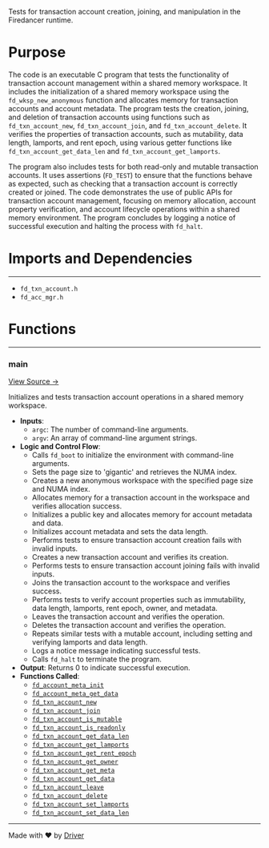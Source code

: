 <!--------------------------------------------------------------------------------->
<!-- IMPORTANT: This file is auto-generated by Driver (https://driver.ai). -------->
<!-- Manual edits may be overwritten on future commits. --------------------------->
<!--------------------------------------------------------------------------------->

Tests for transaction account creation, joining, and manipulation in the Firedancer runtime.

# Purpose
The code is an executable C program that tests the functionality of transaction account management within a shared memory workspace. It includes the initialization of a shared memory workspace using the `fd_wksp_new_anonymous` function and allocates memory for transaction accounts and account metadata. The program tests the creation, joining, and deletion of transaction accounts using functions such as `fd_txn_account_new`, `fd_txn_account_join`, and `fd_txn_account_delete`. It verifies the properties of transaction accounts, such as mutability, data length, lamports, and rent epoch, using various getter functions like `fd_txn_account_get_data_len` and `fd_txn_account_get_lamports`.

The program also includes tests for both read-only and mutable transaction accounts. It uses assertions (`FD_TEST`) to ensure that the functions behave as expected, such as checking that a transaction account is correctly created or joined. The code demonstrates the use of public APIs for transaction account management, focusing on memory allocation, account property verification, and account lifecycle operations within a shared memory environment. The program concludes by logging a notice of successful execution and halting the process with `fd_halt`.
# Imports and Dependencies

---
- `fd_txn_account.h`
- `fd_acc_mgr.h`


# Functions

---
### main<!-- {{#callable:main}} -->
[View Source →](<../../../../../src/flamenco/runtime/test_txn_account.c#L4>)

Initializes and tests transaction account operations in a shared memory workspace.
- **Inputs**:
    - `argc`: The number of command-line arguments.
    - `argv`: An array of command-line argument strings.
- **Logic and Control Flow**:
    - Calls `fd_boot` to initialize the environment with command-line arguments.
    - Sets the page size to 'gigantic' and retrieves the NUMA index.
    - Creates a new anonymous workspace with the specified page size and NUMA index.
    - Allocates memory for a transaction account in the workspace and verifies allocation success.
    - Initializes a public key and allocates memory for account metadata and data.
    - Initializes account metadata and sets the data length.
    - Performs tests to ensure transaction account creation fails with invalid inputs.
    - Creates a new transaction account and verifies its creation.
    - Performs tests to ensure transaction account joining fails with invalid inputs.
    - Joins the transaction account to the workspace and verifies success.
    - Performs tests to verify account properties such as immutability, data length, lamports, rent epoch, owner, and metadata.
    - Leaves the transaction account and verifies the operation.
    - Deletes the transaction account and verifies the operation.
    - Repeats similar tests with a mutable account, including setting and verifying lamports and data length.
    - Logs a notice message indicating successful tests.
    - Calls `fd_halt` to terminate the program.
- **Output**: Returns 0 to indicate successful execution.
- **Functions Called**:
    - [`fd_account_meta_init`](<fd_acc_mgr.h.md#fd_account_meta_init>)
    - [`fd_account_meta_get_data`](<fd_acc_mgr.h.md#fd_account_meta_get_data>)
    - [`fd_txn_account_new`](<fd_txn_account.c.md#fd_txn_account_new>)
    - [`fd_txn_account_join`](<fd_txn_account.c.md#fd_txn_account_join>)
    - [`fd_txn_account_is_mutable`](<fd_txn_account.c.md#fd_txn_account_is_mutable>)
    - [`fd_txn_account_is_readonly`](<fd_txn_account.c.md#fd_txn_account_is_readonly>)
    - [`fd_txn_account_get_data_len`](<fd_txn_account.c.md#fd_txn_account_get_data_len>)
    - [`fd_txn_account_get_lamports`](<fd_txn_account.c.md#fd_txn_account_get_lamports>)
    - [`fd_txn_account_get_rent_epoch`](<fd_txn_account.c.md#fd_txn_account_get_rent_epoch>)
    - [`fd_txn_account_get_owner`](<fd_txn_account.c.md#fd_txn_account_get_owner>)
    - [`fd_txn_account_get_meta`](<fd_txn_account.c.md#fd_txn_account_get_meta>)
    - [`fd_txn_account_get_data`](<fd_txn_account.c.md#fd_txn_account_get_data>)
    - [`fd_txn_account_leave`](<fd_txn_account.c.md#fd_txn_account_leave>)
    - [`fd_txn_account_delete`](<fd_txn_account.c.md#fd_txn_account_delete>)
    - [`fd_txn_account_set_lamports`](<fd_txn_account.c.md#fd_txn_account_set_lamports>)
    - [`fd_txn_account_set_data_len`](<fd_txn_account.c.md#fd_txn_account_set_data_len>)



---
Made with ❤️ by [Driver](https://www.driver.ai/)